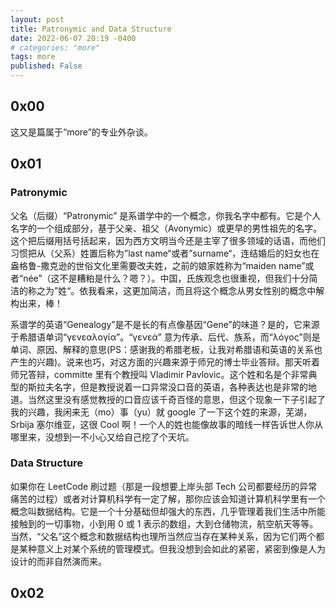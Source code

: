 ```yaml
---
layout: post
title: Patronymic and Data Structure
date: 2022-06-07 20:19 -0400
# categories: "more"
tags: more
published: False
---
```


## 0x00

这又是篇属于“more”的专业外杂谈。

## 0x01

### Patronymic

父名（后缀）“Patronymic” 是系谱学中的一个概念，你我名字中都有。它是个人名字的一个组成部分，基于父亲、祖父（Avonymic）或更早的男性祖先的名字。这个把后缀用括号括起来，因为西方文明当今还是主宰了很多领域的话语，而他们习惯把从（父系）姓置后称为”last name“或者”surname“，连结婚后的妇女也在盎格鲁-撒克逊的世俗文化里需要改夫姓，之前的娘家姓称为“maiden name”或者“née”（这不是糟粕是什么？嗯？）。中国，氏族观念也很重视，但我们十分简洁的称之为”姓“。依我看来，这更加简洁，而且将这个概念从男女性别的概念中解构出来，棒！

系谱学的英语“Genealogy”是不是长的有点像基因“Gene”的味道？是的，它来源于希腊语单词“γενεαλογία”。“γενεά” 意为传承、后代、族系，而“λόγος”则是单词、原因、解释的意思(PS：感谢我的希腊老板，让我对希腊语和英语的关系也产生的兴趣)。说来也巧，对这方面的兴趣来源于师兄的博士毕业答辩。那天听着师兄答辩，committe 里有个教授叫 Vladimir Pavlovic。这个姓和名是个非常典型的斯拉夫名字，但是教授说着一口异常没口音的英语，各种表达也是非常的地道。当然这里没有感觉教授的口音应该千奇百怪的意思，但这个现象一下子引起了我的兴趣，我闲来无（mo）事（yu）就 google 了一下这个姓的来源，芜湖，Srbija 塞尔维亚，这很 Cool 啊！一个人的姓也能像故事的暗线一样告诉世人你从哪里来，没想到一不小心又给自己挖了个天坑。

### Data Structure

如果你在 LeetCode 刷过题（那是一段想要上岸头部 Tech 公司都要经历的异常痛苦的过程）或者对计算机科学有一定了解，那你应该会知道计算机科学里有一个概念叫数据结构。它是一个十分基础但却强大的东西，几乎管理着我们生活中所能接触到的一切事物，小到用 0 或 1 表示的数组，大到仓储物流，航空航天等等。当然，“父名”这个概念和数据结构也理所当然应当存在某种关系，因为它们两个都是某种意义上对某个系统的管理模式。但我没想到会如此的紧密，紧密到像是人为设计的而非自然演而来。

## 0x02
